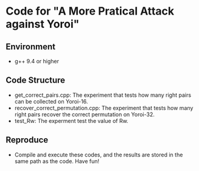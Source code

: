 # Code for "A More Pratical Attack against Yoroi"

## Environment
- g++ 9.4 or higher

## Code Structure
- get_correct_pairs.cpp:  The experiment that tests how many right pairs can be collected on Yoroi-16.
- recover_correct_permutation.cpp: The experiment that tests how many right pairs recover the correct permutation on Yoroi-32.
- test_Rw: The experment test the value of Rw. 


## Reproduce
- Compile and execute these codes, and the results are stored in the same path as the code. Have fun!

